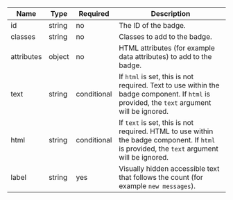 <!-- prettier-ignore-file -->

| Name       | Type   | Required    | Description                                                                                                                                 |
| ---------- | ------ | ----------- | ------------------------------------------------------------------------------------------------------------------------------------------- |
| id         | string | no          | The ID of the badge.                                                                                                                        |
| classes    | string | no          | Classes to add to the badge.                                                                                                                |
| attributes | object | no          | HTML attributes (for example data attributes) to add to the badge.                                                                          |
| text       | string | conditional | If `html` is set, this is not required. Text to use within the badge component. If `html` is provided, the `text` argument will be ignored. |
| html       | string | conditional | If `text` is set, this is not required. HTML to use within the badge component. If `html` is provided, the `text` argument will be ignored. |
| label      | string | yes         | Visually hidden accessible text that follows the count (for example `new messages`).                                                        |
